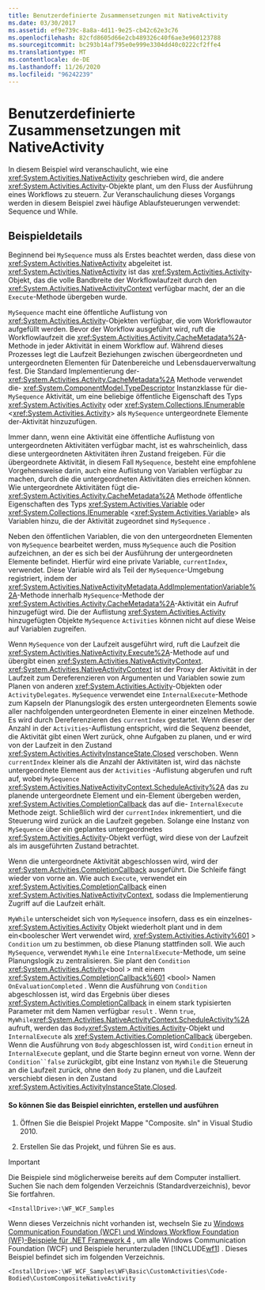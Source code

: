 ```yaml
---
title: Benutzerdefinierte Zusammensetzungen mit NativeActivity
ms.date: 03/30/2017
ms.assetid: ef9e739c-8a8a-4d11-9e25-cb42c62e3c76
ms.openlocfilehash: 82cfd8605d66e2cb489326c40f6ae3e960123788
ms.sourcegitcommit: bc293b14af795e0e999e3304dd40c0222cf2ffe4
ms.translationtype: MT
ms.contentlocale: de-DE
ms.lasthandoff: 11/26/2020
ms.locfileid: "96242239"
---
```

# <a name="custom-composite-using-native-activity"></a>Benutzerdefinierte Zusammensetzungen mit NativeActivity

In diesem Beispiel wird veranschaulicht, wie eine <xref:System.Activities.NativeActivity> geschrieben wird, die andere <xref:System.Activities.Activity>-Objekte plant, um den Fluss der Ausführung eines Workflows zu steuern. Zur Veranschaulichung dieses Vorgangs werden in diesem Beispiel zwei häufige Ablaufsteuerungen verwendet: Sequence und While.

## <a name="sample-details"></a>Beispieldetails

 Beginnend bei `MySequence` muss als Erstes beachtet werden, dass diese von <xref:System.Activities.NativeActivity> abgeleitet ist. <xref:System.Activities.NativeActivity> ist das <xref:System.Activities.Activity>-Objekt, das die volle Bandbreite der Workflowlaufzeit durch den <xref:System.Activities.NativeActivityContext> verfügbar macht, der an die `Execute`-Methode übergeben wurde.

 `MySequence` macht eine öffentliche Auflistung von <xref:System.Activities.Activity>-Objekten verfügbar, die vom Workflowautor aufgefüllt werden. Bevor der Workflow ausgeführt wird, ruft die Workflowlaufzeit die <xref:System.Activities.Activity.CacheMetadata%2A>-Methode in jeder Aktivität in einem Workflow auf. Während dieses Prozesses legt die Laufzeit Beziehungen zwischen übergeordneten und untergeordneten Elementen für Datenbereiche und Lebensdauerverwaltung fest. Die Standard Implementierung der- <xref:System.Activities.Activity.CacheMetadata%2A> Methode verwendet die- <xref:System.ComponentModel.TypeDescriptor> Instanzklasse für die- `MySequence` Aktivität, um eine beliebige öffentliche Eigenschaft des Typs <xref:System.Activities.Activity> oder <xref:System.Collections.IEnumerable> \<<xref:System.Activities.Activity>> als `MySequence` untergeordnete Elemente der-Aktivität hinzuzufügen.

 Immer dann, wenn eine Aktivität eine öffentliche Auflistung von untergeordneten Aktivitäten verfügbar macht, ist es wahrscheinlich, dass diese untergeordneten Aktivitäten ihren Zustand freigeben. Für die übergeordnete Aktivität, in diesem Fall `MySequence`, besteht eine empfohlene Vorgehensweise darin, auch eine Auflistung von Variablen verfügbar zu machen, durch die die untergeordneten Aktivitäten dies erreichen können. Wie untergeordnete Aktivitäten fügt die- <xref:System.Activities.Activity.CacheMetadata%2A> Methode öffentliche Eigenschaften des Typs <xref:System.Activities.Variable> oder <xref:System.Collections.IEnumerable> \<<xref:System.Activities.Variable>> als Variablen hinzu, die der Aktivität zugeordnet sind `MySequence` .

 Neben den öffentlichen Variablen, die von den untergeordneten Elementen von `MySequence` bearbeitet werden, muss `MySequence` auch die Position aufzeichnen, an der es sich bei der Ausführung der untergeordneten Elemente befindet. Hierfür wird eine private Variable, `currentIndex`, verwendet. Diese Variable wird als Teil der `MySequence`-Umgebung registriert, indem der <xref:System.Activities.NativeActivityMetadata.AddImplementationVariable%2A>-Methode innerhalb `MySequence`-Methode der <xref:System.Activities.Activity.CacheMetadata%2A>-Aktivität ein Aufruf hinzugefügt wird. Die der Auflistung <xref:System.Activities.Activity> hinzugefügten Objekte `MySequence` `Activities` können nicht auf diese Weise auf Variablen zugreifen.

 Wenn `MySequence` von der Laufzeit ausgeführt wird, ruft die Laufzeit die <xref:System.Activities.NativeActivity.Execute%2A>-Methode auf und übergibt einen <xref:System.Activities.NativeActivityContext>. <xref:System.Activities.NativeActivityContext> ist der Proxy der Aktivität in der Laufzeit zum Dereferenzieren von Argumenten und Variablen sowie zum Planen von anderen <xref:System.Activities.Activity>-Objekten oder `ActivityDelegates`. `MySequence` verwendet eine `InternalExecute`-Methode zum Kapseln der Planungslogik des ersten untergeordneten Elements sowie aller nachfolgenden untergeordneten Elemente in einer einzelnen Methode. Es wird durch Dereferenzieren des `currentIndex` gestartet. Wenn dieser der Anzahl in der `Activities`-Auflistung entspricht, wird die Sequenz beendet, die Aktivität gibt einen Wert zurück, ohne Aufgaben zu planen, und er wird von der Laufzeit in den Zustand <xref:System.Activities.ActivityInstanceState.Closed> verschoben. Wenn `currentIndex` kleiner als die Anzahl der Aktivitäten ist, wird das nächste untergeordnete Element aus der `Activities` -Auflistung abgerufen und ruft auf, wobei `MySequence` <xref:System.Activities.NativeActivityContext.ScheduleActivity%2A> das zu planende untergeordnete Element und ein-Element übergeben werden, <xref:System.Activities.CompletionCallback> das auf die- `InternalExecute` Methode zeigt. Schließlich wird der `currentIndex` inkrementiert, und die Steuerung wird zurück an die Laufzeit gegeben. Solange eine Instanz von `MySequence` über ein geplantes untergeordnetes <xref:System.Activities.Activity>-Objekt verfügt, wird diese von der Laufzeit als im ausgeführten Zustand betrachtet.

 Wenn die untergeordnete Aktivität abgeschlossen wird, wird der <xref:System.Activities.CompletionCallback> ausgeführt. Die Schleife fängt wieder von vorne an. Wie auch `Execute`, verwendet ein <xref:System.Activities.CompletionCallback> einen <xref:System.Activities.NativeActivityContext>, sodass die Implementierung Zugriff auf die Laufzeit erhält.

 `MyWhile` unterscheidet sich von `MySequence` insofern, dass es ein einzelnes- <xref:System.Activities.Activity> Objekt wiederholt plant und in dem ein<boolescher Wert verwendet wird, <xref:System.Activities.Activity%601> \> `Condition` um zu bestimmen, ob diese Planung stattfinden soll. Wie auch `MySequence`, verwendet `MyWhile` eine `InternalExecute`-Methode, um seine Planungslogik zu zentralisieren. Sie plant den `Condition` <xref:System.Activities.Activity><bool \> mit einem <xref:System.Activities.CompletionCallback%601> \<bool> Namen `OnEvaluationCompleted` . Wenn die Ausführung von `Condition` abgeschlossen ist, wird das Ergebnis über dieses <xref:System.Activities.CompletionCallback> in einem stark typisierten Parameter mit dem Namen verfügbar `result` . Wenn `true`, `MyWhile`<xref:System.Activities.NativeActivityContext.ScheduleActivity%2A> aufruft, werden das `Body`<xref:System.Activities.Activity>-Objekt und `InternalExecute` als <xref:System.Activities.CompletionCallback> übergeben. Wenn die Ausführung von `Body` abgeschlossen ist, wird `Condition` erneut in `InternalExecute` geplant, und die Starte beginn erneut von vorne. Wenn der `Condition``false` zurückgibt, gibt eine Instanz von `MyWhile` die Steuerung an die Laufzeit zurück, ohne den `Body` zu planen, und die Laufzeit verschiebt diesen in den Zustand <xref:System.Activities.ActivityInstanceState.Closed>.

#### <a name="to-set-up-build-and-run-the-sample"></a>So können Sie das Beispiel einrichten, erstellen und ausführen

1. Öffnen Sie die Beispiel Projekt Mappe "Composite. sln" in Visual Studio 2010.

2. Erstellen Sie das Projekt, und führen Sie es aus.

> [!IMPORTANT]
> Die Beispiele sind möglicherweise bereits auf dem Computer installiert. Suchen Sie nach dem folgenden Verzeichnis (Standardverzeichnis), bevor Sie fortfahren.  
>
> `<InstallDrive>:\WF_WCF_Samples`  
>
> Wenn dieses Verzeichnis nicht vorhanden ist, wechseln Sie zu [Windows Communication Foundation (WCF) und Windows Workflow Foundation (WF)-Beispiele für .NET Framework 4](https://www.microsoft.com/download/details.aspx?id=21459) , um alle Windows Communication Foundation (WCF) und Beispiele herunterzuladen [!INCLUDE[wf1](../../../../includes/wf1-md.md)] . Dieses Beispiel befindet sich im folgenden Verzeichnis.  
>
> `<InstallDrive>:\WF_WCF_Samples\WF\Basic\CustomActivities\Code-Bodied\CustomCompositeNativeActivity`
